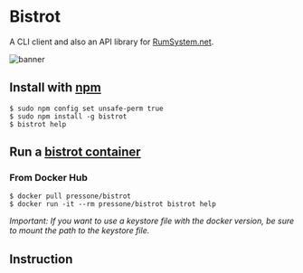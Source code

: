 # Bistrot

A CLI client and also an API library for [RumSystem.net](https://RumSystem.net).

![banner](https://github.com/Press-One/bistrot/blob/master/wiki/banner.jpg?raw=true "banner")

## Install with [npm](https://www.npmjs.com/package/bistrot)

```console
$ sudo npm config set unsafe-perm true
$ sudo npm install -g bistrot
$ bistrot help
```

## Run a [bistrot container](https://hub.docker.com/repository/docker/pressone/bistrot)

### From Docker Hub

```console
$ docker pull pressone/bistrot
$ docker run -it --rm pressone/bistrot bistrot help
```

*Important: If you want to use a keystore file with the docker version, be sure to mount the path to the keystore file.*

## Instruction

